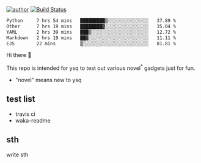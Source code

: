[![author](https://img.shields.io/badge/author-ysq-green)](https://github.com/Yang-Shiqin)
[![Build Status](https://app.travis-ci.com/Yang-Shiqin/testall.svg?branch=main)](https://app.travis-ci.com/Yang-Shiqin/testall)

<!--START_SECTION:waka-->

```txt
Python     7 hrs 54 mins   █████████▒░░░░░░░░░░░░░░░   37.89 %
Other      7 hrs 19 mins   ████████▓░░░░░░░░░░░░░░░░   35.04 %
YAML       2 hrs 39 mins   ███▒░░░░░░░░░░░░░░░░░░░░░   12.72 %
Markdown   2 hrs 19 mins   ██▓░░░░░░░░░░░░░░░░░░░░░░   11.11 %
EJS        22 mins         ▒░░░░░░░░░░░░░░░░░░░░░░░░   01.81 %
```

<!--END_SECTION:waka-->

Hi there 👋

This repo is intended for ysq to test out various novel<sup>*</sup> gadgets just for fun.

- "novel" means new to ysq

## test list
- travis ci
- waka-readme


## sth
write sth

